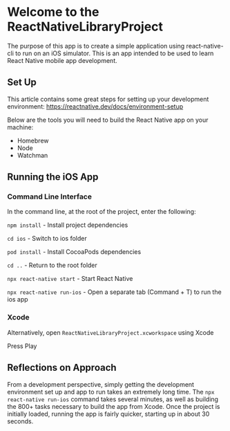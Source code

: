 # Welcome to the ReactNativeLibraryProject

The purpose of this app is to create a simple application using react-native-cli to run on an iOS simulator. This is an app intended to be used to learn React Native mobile app development.

## Set Up

This article contains some great steps for setting up your development environment: https://reactnative.dev/docs/environment-setup 

Below are the tools you will need to build the React Native app on your machine:
 - Homebrew
 - Node
 - Watchman

## Running the iOS App

### Command Line Interface

In the command line, at the root of the project, enter the following:

`npm install` - Install project dependencies

`cd ios` - Switch to ios folder

`pod install` - Install CocoaPods dependencies

`cd ..` - Return to the root folder

`npx react-native start` - Start React Native

`npx react-native run-ios` - Open a separate tab (Command + T) to run the ios app

### Xcode

Alternatively, open `ReactNativeLibraryProject.xcworkspace` using Xcode

Press Play

## Reflections on Approach

From a development perspective, simply getting the development environment set up and app to run takes an extremely long time. The `npx react-native run-ios` command takes several minutes, as well as building the 800+ tasks necessary to build the app from Xcode. Once the project is initially loaded, running the app is fairly quicker, starting up in about 30 seconds. 

